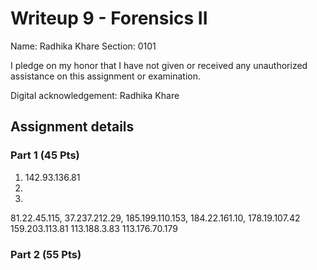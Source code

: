# Writeup 9 - Forensics II

Name: Radhika Khare
Section: 0101

I pledge on my honor that I have not given or received any unauthorized assistance on this assignment or examination.

Digital acknowledgement: Radhika Khare


## Assignment details

### Part 1 (45 Pts)
1. 142.93.136.81
2.
3. 
81.22.45.115,
37.237.212.29,
185.199.110.153,
184.22.161.10,
178.19.107.42
159.203.113.81
113.188.3.83
113.176.70.179

### Part 2 (55 Pts)
